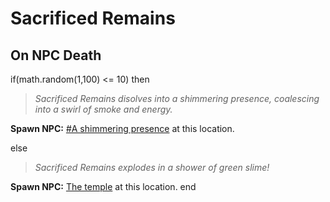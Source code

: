 # Sacrificed Remains
## On NPC Death

if(math.random(1,100) <= 10) then 


>*Sacrificed Remains disolves into a shimmering presence, coalescing into a swirl of smoke and energy.*


**Spawn NPC:**  [\#A shimmering presence](/npc/179018) at this location.

else


>*Sacrificed Remains explodes in a shower of green slime!*


**Spawn NPC:**  [The temple](/npc/179029) at this location.
end
